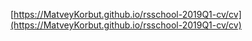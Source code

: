 [https://MatveyKorbut.github.io/rsschool-2019Q1-cv/cv](https://MatveyKorbut.github.io/rsschool-2019Q1-cv/cv)

